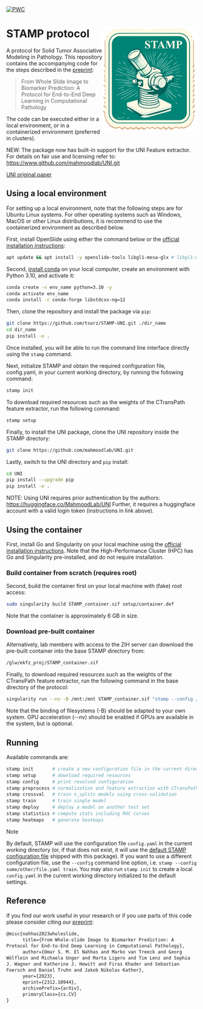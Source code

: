 [![PWC](https://img.shields.io/endpoint.svg?url=https://paperswithcode.com/badge/from-whole-slide-image-to-biomarker/classification-on-tcga)](https://paperswithcode.com/sota/classification-on-tcga?p=from-whole-slide-image-to-biomarker)

# STAMP protocol <img src="docs/STAMP_logo.svg" width="250px" align="right" />
A protocol for Solid Tumor Associative Modeling in Pathology. This repository contains the accompanying code for the steps described in the [preprint](https://arxiv.org/abs/2312.10944v1): 

>From Whole Slide Image to Biomarker Prediction: A Protocol for End-to-End Deep Learning in Computational Pathology 

The code can be executed either in a local environment, or in a containerized environment (preferred in clusters).

NEW: The package now has built-in support for the UNI Feature extractor. For details on fair use and licensing refer to:
https://www.github.com/mahmoodlab/UNI.git

[UNI original paper](https://www.nature.com/articles/s41591-024-02857-3)

## Using a local environment
For setting up a local environment, note that the following steps are for Ubuntu Linux systems. For other operating systems such as Windows, MacOS or other Linux distributions, it is recommend to use the containerized environment as described below.

First, install OpenSlide using either the command below or the [official installation instructions](https://openslide.org/download/#distribution-packages):
```bash
apt update && apt install -y openslide-tools libgl1-mesa-glx # libgl1-mesa-glx is needed for OpenCV
```

Second, [install conda](https://conda.io/projects/conda/en/latest/user-guide/install/index.html) on your local computer, create an environment with Python 3.10, and activate it:

```bash
conda create -n env_name python=3.10 -y
conda activate env_name
conda install -c conda-forge libstdcxx-ng=12
```

Then, clone the repository and install the package via `pip`:
```bash
git clone https://github.com/tsorz/STAMP-UNI.git ./dir_name
cd dir_name
pip install -e .
```

Once installed, you will be able to run the command line interface directly using the `stamp` command.

Next, initialize STAMP and obtain the required configuration file, config.yaml, in your current working directory, by running the following command:

```bash
stamp init
```

To download required resources such as the weights of the CTransPath feature extractor, run the following command:
```bash
stamp setup
```

Finally, to install the UNI package, clone the UNI repository inside the STAMP directory:
```bash
git clone https://github.com/mahmoodlab/UNI.git
```

Lastly, switch to the UNI directory and `pip` install: 
```bash
cd UNI
pip install --upgrade pip
pip install -e .
```

NOTE: Using UNI requires prior authentication by the authors: https://huggingface.co/MahmoodLab/UNI
Further, it requires a huggingface account with a valid login token (instructions in link above). 

## Using the container
First, install Go and Singularity on your local machine using the [official installation instructions](https://docs.sylabs.io/guides/3.0/user-guide/installation.html). Note that the High-Performance Cluster (HPC) has Go and Singularity pre-installed, and do not require installation.

### Build container from scratch (requires root)
Second, build the container first on your local machine with (fake) root access:
```bash
sudo singularity build STAMP_container.sif setup/container.def
```
Note that the container is approximately 6 GB in size.

### Download pre-built container
Alternatively, lab members with access to the ZIH server can download the pre-built container into the base STAMP directory from:

```bash
/glw/ekfz_proj/STAMP_container.sif
```

Finally, to download required resources such as the weights of the CTransPath feature extractor, run the following command in the base directory of the protocol:
```bash
singularity run --nv -B /mnt:/mnt STAMP_container.sif "stamp --config /path/to/config.yaml setup"
```
Note that the binding of filesystems (-B) should be adapted to your own system. GPU acceleration (--nv) should be enabled if GPUs are available in the system, but is optional.

## Running
Available commands are:
```bash
stamp init       # create a new configuration file in the current directory
stamp setup      # download required resources
stamp config     # print resolved configuration
stamp preprocess # normalization and feature extraction with CTransPath
stamp crossval   # train n_splits models using cross-validation
stamp train      # train single model
stamp deploy     # deploy a model on another test set
stamp statistics # compute stats including ROC curves
stamp heatmaps   # generate heatmaps
```

> [!NOTE]  
> By default, STAMP will use the configuration file `config.yaml` in the current working directory (or, if that does not exist, it will use the [default STAMP configuration file](stamp/config.yaml) shipped with this package). If you want to use a different configuration file, use the `--config` command line option, i.e. `stamp --config some/other/file.yaml train`. You may also run `stamp init` to create a local `config.yaml` in the current working directory initialized to the default settings.

## Reference

If you find our work useful in your research or if you use parts of this code please consider citing our [preprint](https://arxiv.org/abs/2312.10944v1):

```
@misc{nahhas2023wholeslide,
      title={From Whole-slide Image to Biomarker Prediction: A Protocol for End-to-End Deep Learning in Computational Pathology}, 
      author={Omar S. M. El Nahhas and Marko van Treeck and Georg Wölflein and Michaela Unger and Marta Ligero and Tim Lenz and Sophia J. Wagner and Katherine J. Hewitt and Firas Khader and Sebastian Foersch and Daniel Truhn and Jakob Nikolas Kather},
      year={2023},
      eprint={2312.10944},
      archivePrefix={arXiv},
      primaryClass={cs.CV}
}
```
